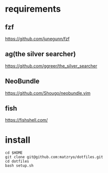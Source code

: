 # requirements
## fzf
https://github.com/junegunn/fzf

## ag(the silver searcher)
https://github.com/ggreer/the_silver_searcher

## NeoBundle
https://github.com/Shougo/neobundle.vim

## fish
https://fishshell.com/

# install
```shell
cd $HOME
git clone git@github.com:matzryo/dotfiles.git
cd dotfiles
bash setup.sh
```
